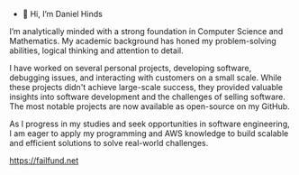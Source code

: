 - 👋  Hi, I’m Daniel Hinds
  
I’m analytically minded with a strong foundation in Computer Science and Mathematics. My academic background has honed my problem-solving abilities, logical thinking and attention to detail. 

I have worked on several personal projects, developing software, debugging issues, and interacting with customers on a small scale. While these projects didn't achieve large-scale success, they provided valuable insights into software development and the challenges of selling software. The most notable projects are now available as open-source on my GitHub. 

As I progress in my studies and seek opportunities in software engineering, I am eager to apply my programming and AWS knowledge to build scalable and efficient solutions to solve real-world challenges.


https://failfund.net
